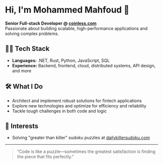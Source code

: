 # Hi, I'm Mohammed Mahfoud 👋

**Senior Full-stack Developer @ [coinless.com](https://coinless.com)**  
Passionate about building scalable, high-performance applications and solving complex problems.

## 👨‍💻 Tech Stack
- **Languages:** .NET, Rust, Python, JavaScript, SQL
- **Experience:** Backend, frontend, cloud, distributed systems, API design, and more

## 🛠 What I Do
- Architect and implement robust solutions for fintech applications
- Explore new technologies and optimize for efficiency and reliability
- Tackle tough challenges in both code and logic

## 🧩 Interests
- Solving "greater than killer" sudoku puzzles at [dailykillersudoku.com](https://www.dailykillersudoku.com)

---

> “Code is like a puzzle—sometimes the greatest satisfaction is finding the piece that fits perfectly.”

